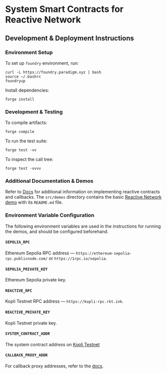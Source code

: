 # System Smart Contracts for Reactive Network

## Development & Deployment Instructions

### Environment Setup

To set up `foundry` environment, run:

```
curl -L https://foundry.paradigm.xyz | bash
source ~/.bashrc
foundryup
```

Install dependencies:

```
forge install
```

### Development & Testing

To compile artifacts:

```
forge compile
```

To run the test suite:

```
forge test -vv
```

To inspect the call tree:

```
forge test -vvvv
```

### Additional Documentation & Demos

Refer to [Docs](https://dev.reactive.network/system-contract) for additional information on implementing reactive contracts and callbacks. The `src/demos` directory contains the basic [Reactive Network demo](https://github.com/Reactive-Network/system-smart-contracts/tree/main/src/demos/basic) with its `README.md` file.

### Environment Variable Configuration

The following environment variables are used in the instructions for running the demos, and should be configured beforehand.

#### `SEPOLIA_RPC`

Ethereum Sepolia RPC address — `https://ethereum-sepolia-rpc.publicnode.com/` or `https://1rpc.io/sepolia`.

#### `SEPOLIA_PRIVATE_KEY`

Ethereum Sepolia private key.

#### `REACTIVE_RPC`

Kopli Testnet RPC address — `https://kopli-rpc.rkt.ink`.

#### `REACTIVE_PRIVATE_KEY`

Kopli Testnet private key.

#### `SYSTEM_CONTRACT_ADDR`

The system contract address on [Kopli Testnet](https://dev.reactive.network/kopli-testnet#kopli-testnet-information)

#### `CALLBACK_PROXY_ADDR`

For callback proxy addresses, refer to the [docs](https://dev.reactive.network/origins-and-destinations#chains).
